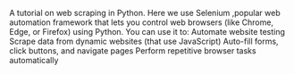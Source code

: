 A tutorial on web scraping in Python.
Here we use Selenium ,popular web automation framework that lets you control web browsers (like Chrome, Edge, or Firefox) using Python.
You can use it to:
Automate website testing
Scrape data from dynamic websites (that use JavaScript)
Auto-fill forms, click buttons, and navigate pages
Perform repetitive browser tasks automatically

